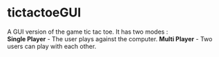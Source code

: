 # tictactoeGUI
A GUI version of the game tic tac toe.
It has two modes : <br>
  **Single Player** - The user plays against the computer.
  **Multi Player** - Two users can play with each other.
